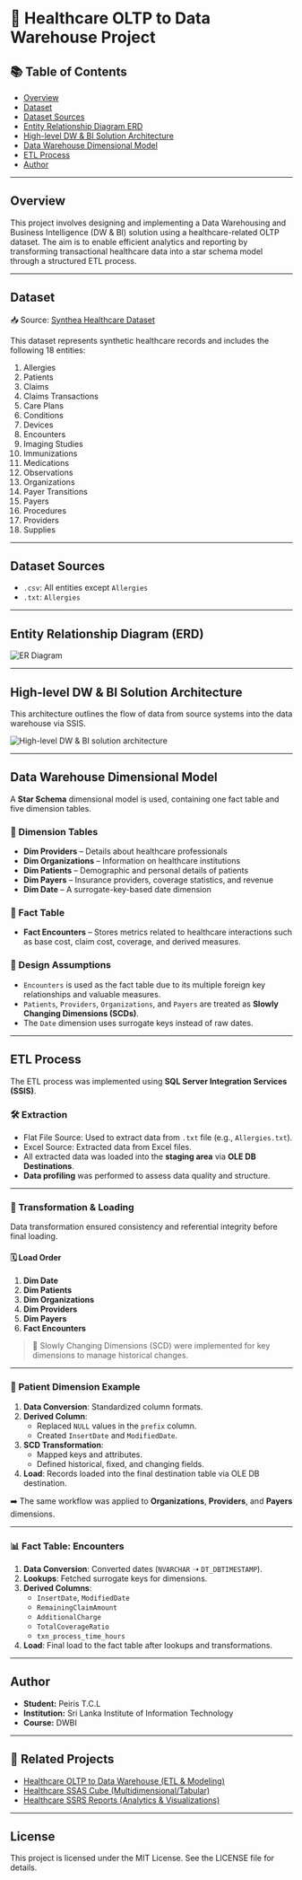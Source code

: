 # 🏥 Healthcare OLTP to Data Warehouse Project

## 📚 Table of Contents

- [Overview](#overview)
- [Dataset](#dataset)
- [Dataset Sources](#dataset-sources)
- [Entity Relationship Diagram ERD](#entity-relationship-diagram-erd)
- [High-level DW & BI Solution Architecture](#high-level-dw--bi-solution-architecture)
- [Data Warehouse Dimensional Model](#data-warehouse-dimensional-model)
- [ETL Process](#etl-process)
- [Author](#author)

---

## Overview

This project involves designing and implementing a Data Warehousing and Business Intelligence (DW & BI) solution using a healthcare-related OLTP dataset. The aim is to enable efficient analytics and reporting by transforming transactional healthcare data into a star schema model through a structured ETL process.

---

## Dataset

📥 Source: [Synthea Healthcare Dataset](https://synthea.mitre.org/downloads)

This dataset represents synthetic healthcare records and includes the following 18 entities:

1. Allergies  
2. Patients  
3. Claims  
4. Claims Transactions  
5. Care Plans  
6. Conditions  
7. Devices  
8. Encounters  
9. Imaging Studies  
10. Immunizations  
11. Medications  
12. Observations  
13. Organizations  
14. Payer Transitions  
15. Payers  
16. Procedures  
17. Providers  
18. Supplies

---

## Dataset Sources

- `.csv`: All entities except `Allergies`
- `.txt`: `Allergies`

---

## Entity Relationship Diagram (ERD)

![ER Diagram](https://drive.google.com/uc?export=view&id=1WohbTvUpQ5sgv4fczP7dBMf1sdwMdI_6)

---

## High-level DW & BI Solution Architecture

This architecture outlines the flow of data from source systems into the data warehouse via SSIS.

![High-level DW & BI solution architecture](https://drive.google.com/uc?export=view&id=1scnqqerQ3plLR1PPxo6Ij0tUCGdJFi3W)

---

## Data Warehouse Dimensional Model

A **Star Schema** dimensional model is used, containing one fact table and five dimension tables.

### 📐 Dimension Tables

- **Dim Providers** – Details about healthcare professionals  
- **Dim Organizations** – Information on healthcare institutions  
- **Dim Patients** – Demographic and personal details of patients  
- **Dim Payers** – Insurance providers, coverage statistics, and revenue  
- **Dim Date** – A surrogate-key-based date dimension

### 🔢 Fact Table

- **Fact Encounters** – Stores metrics related to healthcare interactions such as base cost, claim cost, coverage, and derived measures.

### 📝 Design Assumptions

- `Encounters` is used as the fact table due to its multiple foreign key relationships and valuable measures.
- `Patients`, `Providers`, `Organizations`, and `Payers` are treated as **Slowly Changing Dimensions (SCDs)**.
- The `Date` dimension uses surrogate keys instead of raw dates.

---

## ETL Process

The ETL process was implemented using **SQL Server Integration Services (SSIS)**.

### 🛠️ Extraction

- Flat File Source: Used to extract data from `.txt` file (e.g., `Allergies.txt`).
- Excel Source: Extracted data from Excel files.
- All extracted data was loaded into the **staging area** via **OLE DB Destinations**.
- **Data profiling** was performed to assess data quality and structure.

---

### 🔁 Transformation & Loading

Data transformation ensured consistency and referential integrity before final loading.

#### 🗓️ Load Order

1. **Dim Date**
2. **Dim Patients**
3. **Dim Organizations**
4. **Dim Providers**
5. **Dim Payers**
6. **Fact Encounters**

> 🔄 Slowly Changing Dimensions (SCD) were implemented for key dimensions to manage historical changes.

---

### 👤 Patient Dimension Example

1. **Data Conversion**: Standardized column formats.
2. **Derived Column**:
   - Replaced `NULL` values in the `prefix` column.
   - Created `InsertDate` and `ModifiedDate`.
3. **SCD Transformation**:
   - Mapped keys and attributes.
   - Defined historical, fixed, and changing fields.
4. **Load**: Records loaded into the final destination table via OLE DB destination.

➡️ The same workflow was applied to **Organizations**, **Providers**, and **Payers** dimensions.

---

### 📊 Fact Table: Encounters

1. **Data Conversion**: Converted dates (`NVARCHAR` ➝ `DT_DBTIMESTAMP`).
2. **Lookups**: Fetched surrogate keys for dimensions.
3. **Derived Columns**:
   - `InsertDate`, `ModifiedDate`
   - `RemainingClaimAmount`
   - `AdditionalCharge`
   - `TotalCoverageRatio`
   - `txn_process_time_hours`
4. **Load**: Final load to the fact table after lookups and transformations.

---

## Author

- **Student:** Peiris T.C.L 
- **Institution:** Sri Lanka Institute of Information Technology  
- **Course:** DWBI

---

## 🔗 Related Projects

- [Healthcare OLTP to Data Warehouse (ETL & Modeling)](https://github.com/ChaLinP/Healthcare-OLTP-to-Data-Warehouse-for-Analytics)
- [Healthcare SSAS Cube (Multidimensional/Tabular)](https://github.com/ChaLinP/Healthcare-SSAS-Cube)
- [Healthcare SSRS Reports (Analytics & Visualizations)](https://github.com/your-username/healthcare-ssrs)

---

## License
This project is licensed under the MIT License. See the LICENSE file for details.

